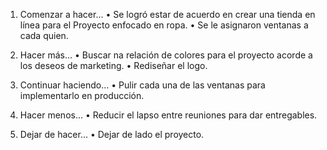 1.	Comenzar a hacer…
•	Se logró estar de acuerdo en crear una tienda en línea para el Proyecto enfocado en ropa.
•	Se le asignaron ventanas a cada quien.

2.	Hacer más…
•	Buscar na relación de colores para el proyecto acorde a los deseos de marketing.
•	Rediseñar el logo.

3.	Continuar haciendo…
•	Pulir cada una de las ventanas para implementarlo en producción.

4.	Hacer menos…
•	Reducir el lapso entre reuniones para dar entregables.

5.	Dejar de hacer…
•	Dejar de lado el proyecto.
